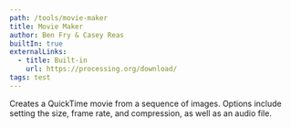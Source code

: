 ```yaml
---
path: /tools/movie-maker
title: Movie Maker
author: Ben Fry & Casey Reas
builtIn: true
externalLinks:
  - title: Built-in
    url: https://processing.org/download/
tags: test
---
```

Creates a QuickTime movie from a sequence of images. Options include setting the size, frame rate, and compression, as well as an audio file.
